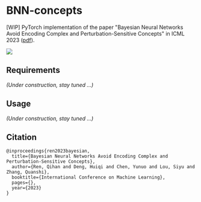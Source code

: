 # BNN-concepts
[WIP] PyTorch implementation of the paper "Bayesian Neural Networks Avoid Encoding Complex and Perturbation-Sensitive Concepts" in ICML 2023 ([pdf](https://openreview.net/forum?id=UkG4Nn634P)).

<img src="https://shields.io/badge/STILL-work--in--progress-red?style=for-the-badge"></img>

## Requirements

*(Under construction, stay tuned ...)*

## Usage

*(Under construction, stay tuned ...)*

## Citation

~~~late
@inproceedings{ren2023bayesian,
  title={Bayesian Neural Networks Avoid Encoding Complex and Perturbation-Sensitive Concepts},
  author={Ren, Qihan and Deng, Huiqi and Chen, Yunuo and Lou, Siyu and Zhang, Quanshi},
  booktitle={International Conference on Machine Learning},
  pages={},
  year={2023}
}
